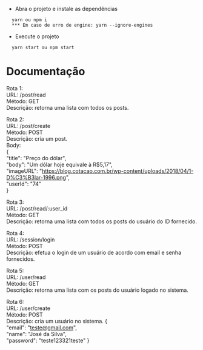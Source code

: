* Abra o projeto e instale as dependências
```
  yarn ou npm i
  *** Em caso de erro de engine: yarn --ignore-engines
```

* Execute o projeto
```
  yarn start ou npm start
```

# Documentação  

Rota 1:  
URL: /post/read  
Método: GET  
Descrição: retorna uma lista com todos os posts.   

Rota 2:  
URL: /post/create  
Método: POST  
Descrição: cria um post.   
Body:  
{  
  "title": "Preço do dólar",  
  "body": "Um dólar hoje equivale à R$5,17",  
  "imageURL": "https://blog.cotacao.com.br/wp-content/uploads/2018/04/1-D%C3%B3lar-1996.png",  
  "userId": "74"  
}  

Rota 3:  
URL: /post/read/:user_id  
Método: GET  
Descrição: retorna uma lista com todos os posts do usuário do ID fornecido.   

Rota 4:  
URL: /session/login  
Método: POST  
Descrição: efetua o login de um usuário de acordo com email e senha fornecidos.  

Rota 5:  
URL: /user/read  
Método: GET  
Descrição: retorna uma lista com os posts do usuário logado no sistema.  

Rota 6:  
URL: /user/create  
Método: POST  
Descrição: cria um usuário no sistema.
{  
  "email": "teste@gmail.com",  
  "name": "José da Silva",  
  "password": "teste123321teste"
}  
